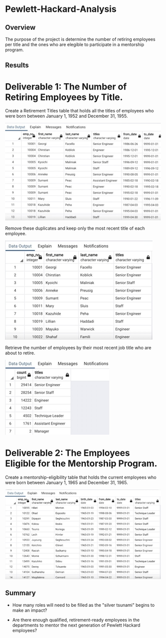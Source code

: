 # Pewlett-Hackard-Analysis

## Overview 
The purpose of the project is determine the number of retiring employees per title and the ones who are elegible to participate in a mentorship program. 

## Results
# Deliverable 1: The Number of Retiring Employees by Title.

Create a Retirement Titles table that holds all the titles of employees who were born between January 1, 1952 and December 31, 1955.

![retirement_titles.png](https://github.com/jeperes/Pewlett-Hackard-Analysis/blob/main/Data/retirement_titles.png)

Remove these duplicates and keep only the most recent title of each employee.

![unique_titles.png](https://github.com/jeperes/Pewlett-Hackard-Analysis/blob/main/Data/unique_titles.png)

Retrieve the number of employees by their most recent job title who are about to retire.

![retiring_titles.png](https://github.com/jeperes/Pewlett-Hackard-Analysis/blob/main/Data/retiring_titles.png)

# Deliverable 2: The Employees Eligible for the Mentorship Program.

Create a mentorship-eligibility table that holds the current employees who were born between January 1, 1965 and December 31, 1965.

![mentorship_eligibilty.png](https://github.com/jeperes/Pewlett-Hackard-Analysis/blob/main/Data/mentorship_eligibilty.png)

## Summary

- How many roles will need to be filled as the "silver tsunami" begins to make an impact?



- Are there enough qualified, retirement-ready employees in the departments to mentor the next generation of Pewlett Hackard employees?
